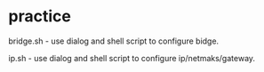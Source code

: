 practice
========
bridge.sh - use dialog and shell script to configure bidge.

ip.sh     - use dialog and shell script to configure ip/netmaks/gateway.
